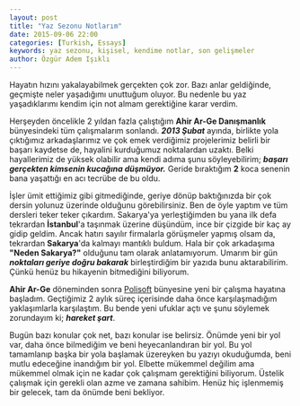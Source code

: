 ```yaml
---
layout: post
title: "Yaz Sezonu Notlarım"
date: 2015-09-06 22:00
categories: [Turkish, Essays]
keywords: yaz sezonu, kişisel, kendime notlar, son gelişmeler
author: Özgür Adem Işıklı
---
```


Hayatın hızını yakalayabilmek gerçekten çok zor. Bazı anlar geldiğinde, geçmişte neler yaşadığımı unuttuğum oluyor. Bu nedenle bu yaz yaşadıklarımı kendim için not almam gerektiğine karar verdim.

Herşeyden öncelikle 2 yıldan fazla çalıştığım **Ahir Ar-Ge Danışmanlık** bünyesindeki tüm çalışmalarım sonlandı. **_2013 Şubat_** ayında, birlikte yola çıktığımız arkadaşlarımız ve çok emek verdiğimiz projelerimiz belirli bir başarı kaydetse de, hayalini kurduğumuz noktalardan uzaktı. Belki hayallerimiz de yüksek olabilir ama kendi adıma şunu söyleyebilirim; **_başarı gerçekten kimsenin kucağına düşmüyor._** Geride bıraktığım **2** koca senenin bana yaşattığı en acı tecrübe de bu oldu.

İşler ümit ettiğimiz gibi gitmediğinde, geriye dönüp baktığınızda bir çok dersin yolunuz üzerinde olduğunu görebilirsiniz. Ben de öyle yaptım ve tüm dersleri teker teker çıkardım. Sakarya'ya yerleştiğimden bu yana ilk defa tekrardan **İstanbul**'a taşınmak üzerine düşündüm, ince bir çizgide bir kaç ay gidip geldim. Ancak hatırı sayılır firmalarla görüşmeler yapmış olsam da, tekrardan **Sakarya**'da kalmayı mantıklı buldum. Hala bir çok arkadaşıma **"Neden Sakarya?"** olduğunu tam olarak anlatamıyorum. Umarım bir gün **_noktaları geriye doğru bakarak_** birleştirdiğim bir yazıda bunu aktarabilirim. Çünkü henüz bu hikayenin bitmediğini biliyorum.

**Ahir Ar-Ge** döneminden sonra [Polisoft](http://polisoft.com.tr) bünyesine yeni bir çalışma hayatına başladım. Geçtiğimiz 2 aylık süreç içerisinde daha önce karşılaşmadığım yaklaşımlarla karşılaştım. Bu bende yeni ufuklar açtı ve şunu söylemek zorundayım ki; **_hareket şart_**.

Bugün bazı konular çok net, bazı konular ise belirsiz. Önümde yeni bir yol var, daha önce bilmediğim ve beni heyecanlandıran bir yol. Bu yol tamamlanıp başka bir yola başlamak üzereyken bu yazıyı okuduğumda, beni mutlu edeceğine inandığım bir yol. Elbette mükemmel değilim ama mükemmel olmak için ne kadar çok çalışmam gerektiğini biliyorum. Üstelik çalışmak için gerekli olan azme ve zamana sahibim. Henüz hiç işlenmemiş bir gelecek, tam da önümde beni bekliyor.
